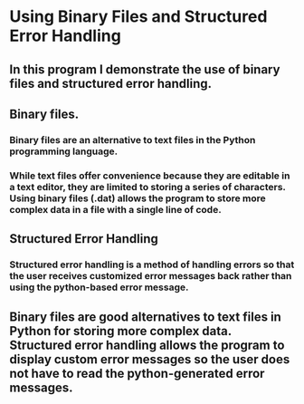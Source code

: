 # Using Binary Files and Structured Error Handling
## In this program I demonstrate the use of binary files and structured error handling.
## Binary files. 
### Binary files are an alternative to text files in the Python programming language.
### While text files offer convenience because they are editable in a text editor, they are limited to storing a series of characters. Using binary files (.dat) allows the program to store more complex data in a file with a single line of code.
## Structured Error Handling
### Structured error handling is a method of handling errors so that the user receives customized error messages back rather than using the python-based error message. 
## Binary files are good alternatives to text files in Python for storing more complex data. Structured error handling allows the program to display custom error messages so the user does not have to read the python-generated error messages.
